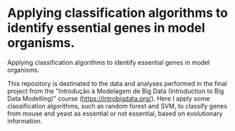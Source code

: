 # Applying classification algorithms to identify essential genes in model organisms.
Applying classification algorithms to identify essential genes in model organisms. 


This repository is destinated to the data and analyses performed in the final project from the "Introdução à Modelagem de Big Data (Introduction to Big Data Modelling)" course (https://introbigdata.org/).
Here I apply some classification algorithms, such as random forest and SVM, to classify genes from mouse and yeast as essential or not essential, based on evolutionary information. 
